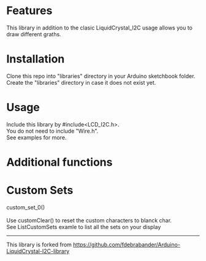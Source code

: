 # Features #
This library in addition to the clasic LiquidCrystal_I2C usage allows you to draw different graths.

# Installation #
Clone this repo into "libraries" directory in your Arduino sketchbook folder. </br>
Create the "libraries" directory in case it does not exist yet.

# Usage #
Include this library by #include<LCD_I2C.h>. </br>
You do not need to include "Wire.h". </br>
See examples for more.

# Additional functions #

# Custom Sets #
custom_set_0() </br>
</br>
Use customClear() to reset the custom characters to blanck char. </br>
See ListCustomSets examle to list all the sets on your display

-------------------------------------------------------------------------------------------------------------------
This library is forked from https://github.com/fdebrabander/Arduino-LiquidCrystal-I2C-library
